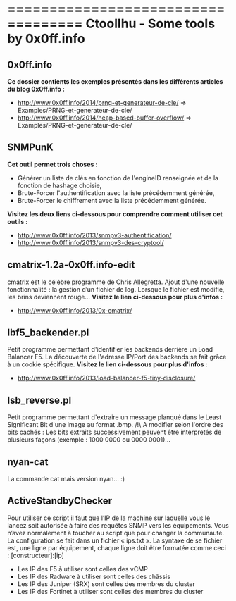 ===================================
Ctoollhu - Some tools by 0x0ff.info
===================================

0x0ff.info
----------------------------
**Ce dossier contients les exemples présentés dans les différents articles du blog 0x0ff.info :**
  - http://www.0x0ff.info/2014/prng-et-generateur-de-cle/ => Examples/PRNG-et-generateur-de-cle/
  - http://www.0x0ff.info/2014/heap-based-buffer-overflow/ => Examples/PRNG-et-generateur-de-cle/

SNMPunK
----------------------------
**Cet outil permet trois choses :**
  - Générer un liste de clés en fonction de l'engineID renseignée et de la fonction de hashage choisie,
  - Brute-Forcer l'authentification avec la liste précédemment générée,
  - Brute-Forcer le chiffrement avec la liste précédemment générée.
  
**Visitez les deux liens ci-dessous pour comprendre comment utiliser cet outils :**
  - http://www.0x0ff.info/2013/snmpv3-authentification/
  - http://www.0x0ff.info/2013/snmpv3-des-cryptool/


cmatrix-1.2a-0x0ff.info-edit
----------------------------
  cmatrix est le célèbre programme de Chris Allegretta.
  Ajout d'une nouvelle fonctionnalité : la gestion d’un fichier de log. Lorsque le fichier est modifié, les brins deviennent rouge...
**Visitez le lien ci-dessous pour plus d'infos :**
  - http://www.0x0ff.info/2013/0x-cmatrix/

lbf5_backender.pl
-----------------
  Petit programme permettant d'identifier les backends derrière un Load Balancer F5.
  La découverte de l'adresse IP/Port des backends se fait grâce à un cookie spécifique.
**Visitez le lien ci-dessous pour plus d'infos :**
  - http://www.0x0ff.info/2013/load-balancer-f5-tiny-disclosure/

lsb_reverse.pl
-----------------
  Petit programme permettant d'extraire un message planqué dans le Least Significant Bit d'une image au format .bmp.
  /!\ A modifier selon l'ordre des bits cachés : Les bits extraits successivement peuvent être interpretés de plusieurs façons (exemple : 1000 0000 ou 0000 0001)...
  
nyan-cat
-----------------
  La commande cat mais version nyan... :)
  
ActiveStandbyChecker
-----------------
  Pour utiliser ce script il faut que l’IP de la machine sur laquelle vous le lancez soit autorisée à faire des requêtes SNMP vers les équipements. Vous n’avez normalement à toucher au script que pour changer la communauté.
  La configuration se fait dans un fichier « ips.txt ». La syntaxe de se fichier est, une ligne par équipement, chaque ligne doit être formatée comme ceci : [constructeur]:[ip]
  - Les IP des F5 à utiliser sont celles des vCMP
  - Les IP des Radware à utiliser sont celles des châssis
  - Les IP des Juniper (SRX) sont celles des membres du cluster
  - Les IP des Fortinet à utiliser sont celles des membres du cluster 

